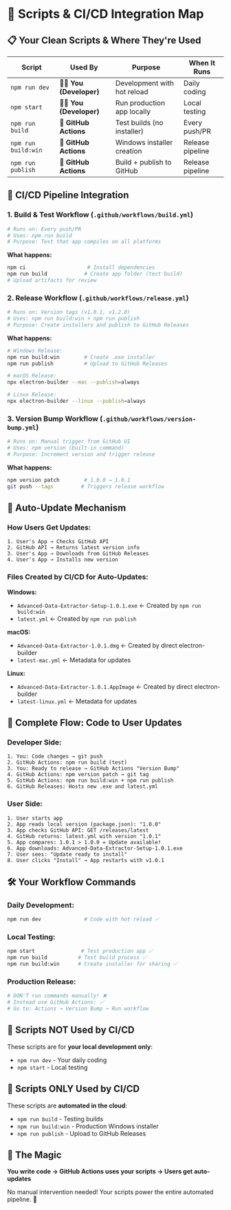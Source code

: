 # 🔧 Scripts & CI/CD Integration Map

## 📋 Your Clean Scripts & Where They're Used

| Script | Used By | Purpose | When It Runs |
|--------|---------|---------|--------------|
| `npm run dev` | **👨‍💻 You (Developer)** | Development with hot reload | Daily coding |
| `npm start` | **👨‍💻 You (Developer)** | Run production app locally | Local testing |
| `npm run build` | **🤖 GitHub Actions** | Test builds (no installer) | Every push/PR |
| `npm run build:win` | **🤖 GitHub Actions** | Windows installer creation | Release pipeline |
| `npm run publish` | **🤖 GitHub Actions** | Build + publish to GitHub | Release pipeline |

## 🚀 CI/CD Pipeline Integration

### **1. Build & Test Workflow** (`.github/workflows/build.yml`)
```yaml
# Runs on: Every push/PR
# Uses: npm run build
# Purpose: Test that app compiles on all platforms
```

**What happens:**
```bash
npm ci                    # Install dependencies
npm run build            # Create app folder (test build)
# Upload artifacts for review
```

### **2. Release Workflow** (`.github/workflows/release.yml`)
```yaml
# Runs on: Version tags (v1.0.1, v1.2.0)  
# Uses: npm run build:win + npm run publish
# Purpose: Create installers and publish to GitHub Releases
```

**What happens:**
```bash
# Windows Release:
npm run build:win        # Create .exe installer
npm run publish          # Upload to GitHub Releases

# macOS Release:
npx electron-builder --mac --publish=always

# Linux Release:  
npx electron-builder --linux --publish=always
```

### **3. Version Bump Workflow** (`.github/workflows/version-bump.yml`)
```yaml
# Runs on: Manual trigger from GitHub UI
# Uses: npm version (built-in command)
# Purpose: Increment version and trigger release
```

**What happens:**
```bash
npm version patch        # 1.0.0 → 1.0.1
git push --tags         # Triggers release workflow
```

## 🔄 Auto-Update Mechanism

### **How Users Get Updates:**
```
1. User's App → Checks GitHub API
2. GitHub API → Returns latest version info  
3. User's App → Downloads from GitHub Releases
4. User's App → Installs new version
```

### **Files Created by CI/CD for Auto-Updates:**

**Windows:**
- `Advanced-Data-Extractor-Setup-1.0.1.exe` ← Created by `npm run build:win`
- `latest.yml` ← Created by `npm run publish`

**macOS:**
- `Advanced-Data-Extractor-1.0.1.dmg` ← Created by direct electron-builder
- `latest-mac.yml` ← Metadata for updates

**Linux:**
- `Advanced-Data-Extractor-1.0.1.AppImage` ← Created by direct electron-builder  
- `latest-linux.yml` ← Metadata for updates

## 🎯 Complete Flow: Code to User Updates

### **Developer Side:**
```
1. You: Code changes → git push
2. GitHub Actions: npm run build (test)
3. You: Ready to release → GitHub Actions "Version Bump"
4. GitHub Actions: npm version patch → git tag
5. GitHub Actions: npm run build:win + npm run publish
6. GitHub Releases: Hosts new .exe and latest.yml
```

### **User Side:**
```
1. User starts app
2. App reads local version (package.json): "1.0.0"
3. App checks GitHub API: GET /releases/latest
4. GitHub returns: latest.yml with version "1.0.1"
5. App compares: 1.0.1 > 1.0.0 = Update available!
6. App downloads: Advanced-Data-Extractor-Setup-1.0.1.exe
7. User sees: "Update ready to install"
8. User clicks "Install" → App restarts with v1.0.1
```

## 🛠 Your Workflow Commands

### **Daily Development:**
```bash
npm run dev              # Code with hot reload ✅
```

### **Local Testing:**
```bash
npm start               # Test production app ✅
npm run build          # Test build process ✅
npm run build:win      # Create installer for sharing ✅
```

### **Production Release:**
```bash
# DON'T run commands manually! ❌
# Instead use GitHub Actions: ✅
# Go to: Actions → Version Bump → Run workflow
```

## 🔄 Scripts NOT Used by CI/CD

These scripts are for **your local development only**:
- `npm run dev` - Your daily coding
- `npm start` - Local testing

## 🤖 Scripts ONLY Used by CI/CD

These scripts are **automated in the cloud**:
- `npm run build` - Testing builds  
- `npm run build:win` - Production Windows installer
- `npm run publish` - Upload to GitHub Releases

## 🎉 The Magic

**You write code → GitHub Actions uses your scripts → Users get auto-updates**

No manual intervention needed! Your scripts power the entire automated pipeline. 🚀
